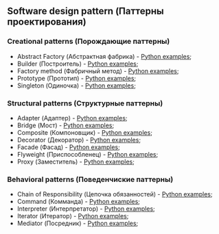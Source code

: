 ## Software design pattern (Паттерны проектирования) ##

### Creational patterns (Порождающие паттерны) ###

- Abstract Factory (Абстрактная фабрика) - [Python examples](/creational_patterns/abstract_factory);
- Builder (Построитель) - [Python examples](/creational_patterns/builder);
- Factory method (Фабричный метод) - [Python examples](/creational_patterns/factory_method);
- Prototype (Прототип) - [Python examples](/creational_patterns/prototype);
- Singleton (Одиночка) - [Python examples](/creational_patterns/singleton);

### Structural patterns (Структурные паттерны) ###

- Adapter (Адаптер) - [Python examples](/structural_patterns/adapter);
- Bridge (Мост) - [Python examples](/structural_patterns/bridge);
- Composite (Компоновщик) - [Python examples](/structural_patterns/composite);
- Decorator (Декоратор) - [Python examples](/structural_patterns/decorator);
- Facade (Фасад) - [Python examples](/structural_patterns/facade);
- Flyweight (Приспособленец) - [Python examples](/structural_patterns/flyweight);
- Proxy (Заместитель) - [Python examples](/structural_patterns/proxy);

### Behavioral patterns (Поведенчиские паттерны) ###

- Chain of Responsibility (Цепочка обязанностей) - [Python examples](/behavioral_patterns/chain_of_responsibility);
- Command (Комманда) - [Python examples](/behavioral_patterns/cammand_pattern);
- Interpreter (Интерпретатор) - [Python examples](/behavioral_patterns/interpreter_pattern);
- Iterator (Итератор) - [Python examples](/behavioral_patterns/iterator_pattern);
- Mediator (Посредник) - [Python examples](/behavioral_patterns/mediator_pattern);